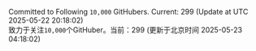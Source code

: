 Committed to Following `10,000` GitHubers. Current: <!-- FOLLOWING_COUNT -->299<!-- FOLLOWING_COUNT --> (Update at UTC <!-- LAST_UPDATED -->2025-05-22 20:18:02<!-- LAST_UPDATED -->)<br>
致力于关注`10,000`个GitHuber。当前：<!-- FOLLOWING_COUNT -->299<!-- FOLLOWING_COUNT --> (更新于北京时间 <!-- LAST_UPDATED_CST -->2025-05-23 04:18:02<!-- LAST_UPDATED_CST -->)
